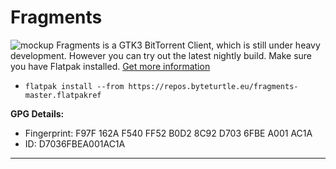 # Fragments
![mockup](https://i.imgur.com/sJ5Bqsz.jpg)
Fragments is a GTK3 BitTorrent Client, which is still under heavy development. However you can try out the latest nightly build.
 Make sure you have Flatpak installed. [Get more information](http://flatpak.org/getting.html)

* ``flatpak install --from https://repos.byteturtle.eu/fragments-master.flatpakref``

**GPG Details:**
* Fingerprint:  F97F 162A F540 FF52 B0D2 8C92 D703 6FBE A001 AC1A
* ID: D7036FBEA001AC1A
___
